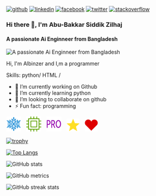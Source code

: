 [<img src='https://cdn.jsdelivr.net/npm/simple-icons@3.0.1/icons/github.svg' alt='github' height='40'>](https://github.com/Albinzer)  [<img src='https://cdn.jsdelivr.net/npm/simple-icons@3.0.1/icons/linkedin.svg' alt='linkedin' height='40'>](https://www.linkedin.com/in/Albinzer/)  [<img src='https://cdn.jsdelivr.net/npm/simple-icons@3.0.1/icons/facebook.svg' alt='facebook' height='40'>](https://www.facebook.com/Albinzer)  [<img src='https://cdn.jsdelivr.net/npm/simple-icons@3.0.1/icons/twitter.svg' alt='twitter' height='40'>](https://twitter.com/Albinzer)  [<img src='https://cdn.jsdelivr.net/npm/simple-icons@3.0.1/icons/stackoverflow.svg' alt='stackoverflow' height='40'>](https://stackoverflow.com/users/Albinzer)  
### Hi there 👋, I'm Abu-Bakkar Siddik Zilhaj
#### A passionate Ai Enginneer from Bangladesh
![A passionate Ai Enginneer from Bangladesh](https://media.licdn.com/dms/image/D4D03AQFbh3MyNlmrkQ/profile-displayphoto-shrink_100_100/0/1706877945754?e=1721865600&v=beta&t=nsLodwR9F611DK_eCIX11ZHyY-vAvkUkMCU_TSuoF2M)

Hi, I'm Albinzer and I,m a programmer

Skills: python/ HTML /

- 🔭 I’m currently working on Github 
- 🌱 I’m currently learning python 
- 👯 I’m looking to collaborate on github 
- ⚡ Fun fact: programming 




<a href='https://archiveprogram.github.com/'><img src='https://raw.githubusercontent.com/acervenky/animated-github-badges/master/assets/acbadge.gif' width='40' height='40'></a> <a href='https://docs.github.com/en/developers'><img src='https://raw.githubusercontent.com/acervenky/animated-github-badges/master/assets/devbadge.gif' width='40' height='40'></a> <a href='https://github.com/pricing'><img src='https://raw.githubusercontent.com/acervenky/animated-github-badges/master/assets/pro.gif' width='40' height='40'></a> <a href='https://stars.github.com/'><img src='https://raw.githubusercontent.com/acervenky/animated-github-badges/master/assets/starbadge.gif' width='35' height='35'></a> <a href='https://docs.github.com/en/github/supporting-the-open-source-community-with-github-sponsors'><img src='https://raw.githubusercontent.com/acervenky/animated-github-badges/master/assets/sponsorbadge.gif' width='35' height='35'></a> 

[![trophy](https://github-profile-trophy.vercel.app/?username=Albinzer)](https://github.com/ryo-ma/github-profile-trophy)

[![Top Langs](https://github-readme-stats.vercel.app/api/top-langs/?username=Albinzer)](https://github.com/anuraghazra/github-readme-stats)

![GitHub stats](https://github-readme-stats.vercel.app/api?username=Albinzer&show_icons=true)  

![GitHub metrics](https://metrics.lecoq.io/Albinzer)  

![GitHub streak stats](https://streak-stats.demolab.com/?user=Albinzer)  

